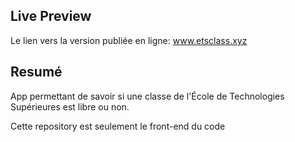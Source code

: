 ## Live Preview
Le lien vers la version publiée en ligne: www.etsclass.xyz

## Resumé
App permettant de savoir si une classe de l'École de Technologies Supérieures est libre ou non.

Cette repository est seulement le front-end du code